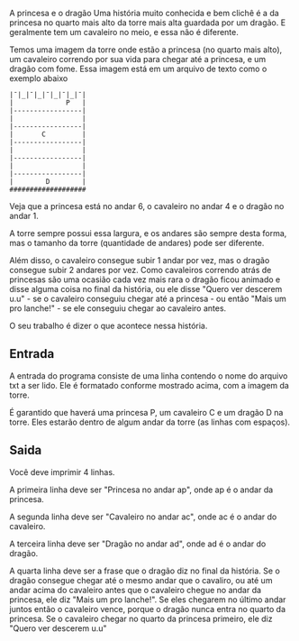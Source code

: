 A princesa e o dragão
Uma história muito conhecida e bem clichê é a da princesa no quarto mais alto da torre mais alta guardada por um dragão. E geralmente tem um cavaleiro no meio, e essa não é diferente.

Temos uma imagem da torre onde estão a princesa (no quarto mais alto), um cavaleiro correndo por sua vida para chegar até a princesa, e um dragão com fome. Essa imagem está em um arquivo de texto como o exemplo abaixo

```
|¯|_|¯|_|¯|_|¯|_|¯|
|             P   |
|-----------------|
|                 |
|-----------------|
|       C         |
|-----------------|
|                 |
|-----------------|
|                 |
|-----------------|
|        D        |
###################
```

Veja que a princesa está no andar 6, o cavaleiro no andar 4 e o dragão no andar 1.

A torre sempre possui essa largura, e os andares são sempre desta forma, mas o tamanho da torre (quantidade de andares) pode ser diferente.

Além disso, o cavaleiro consegue subir 1 andar por vez, mas o dragão consegue subir 2 andares por vez. Como cavaleiros correndo atrás de princesas são uma ocasião cada vez mais rara o dragão ficou animado e disse alguma coisa no final da história, ou ele disse "Quero ver descerem u.u" - se o cavaleiro conseguiu chegar até a princesa - ou então "Mais um pro lanche!" - se ele conseguiu chegar ao cavaleiro antes.

O seu trabalho é dizer o que acontece nessa história.

## Entrada ##

A entrada do programa consiste de uma linha contendo o nome do arquivo txt a ser lido. Ele é formatado conforme mostrado acima, com a imagem da torre.

É garantido que haverá uma princesa P, um cavaleiro C e um dragão D na torre. Eles estarão dentro de algum andar da torre (as linhas com espaços).

## Saida ##

Você deve imprimir 4 linhas. 

A primeira linha deve ser "Princesa no andar ap", onde ap é o andar da princesa.

A segunda linha deve ser "Cavaleiro no andar ac", onde ac é o andar do cavaleiro.

A terceira linha deve ser "Dragão no andar ad", onde ad é o andar do dragão.

A quarta linha deve ser a frase que o dragão diz no final da história. Se o dragão consegue chegar até o mesmo andar que o cavaliro, ou até um andar acima do cavaleiro antes que o cavaleiro chegue no andar da princesa, ele diz "Mais um pro lanche!". Se eles chegarem no último andar juntos então o cavaleiro vence, porque o dragão nunca entra no quarto da princesa. Se o cavaleiro chegar no quarto da princesa primeiro, ele diz "Quero ver descerem u.u"
